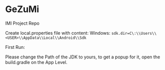 # GeZuMi
IMI Project Repo


Create local.properties file with content:
Windows: `sdk.dir=C\:\\Users\\<USER>\\AppData\\Local\\Android\\Sdk`


First Run:

Please change the Path of the JDK to yours, to get a popup for it, open the build.gradle on the App Level.
